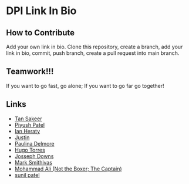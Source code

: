 # DPI Link In Bio

## How to Contribute
Add your own link in bio. Clone this repository, create a branch, add your link in bio, commit, push branch, create a pull request into main branch.

## Teamwork!!!
 If you want to go fast, go alone; If you want to go far go together!

## Links
* [Tan Sakeer](https://tansakeer.github.io/)
* [Piyush Patel](https://prpdpigithub.github.io/)
* [Ian Heraty](https://heratyian.github.io)
* [Justin](https://github.com/Justin1111111111/Linkinbio.github.io)
* [Paulina Delmore](https://pdelmore.github.io/)
* [Hugo Torres](https://www.freegeek.org/computer-adoption)
* [Josseph Downs](https://jdowns525.github.io/)
* [Mark Smithivas](https://msmithivas.github.io/)
* [Mohammad Ali (Not the Boxer; The Captain)](https://karimi65.github.io/links/)
* [sunil patel](https://sunilkumar-techprep.github.io)
